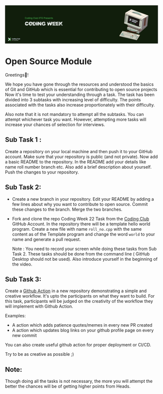 ![Coding_Week](./Coding_Week.jpeg)

# Open Source Module

Greetings🎉!

We hope you have gone through the resources and understood the basics of Git and GitHub which is essential for contributing to open source projects
Now it's time to test your understanding through a task. The task has been divided into 3 subtasks with increasing level of difficulty. The points associated with the tasks also increase proportionately with their difficulty.

Also note that it is not mandatory to attempt all the subtasks. You can attempt whichever task you want. However, attempting more tasks will increase your chances of selection for interviews.

## Sub Task 1 :

Create a repository on your local machine and then push it to your GitHub account. Make sure that your repository is public (and not private). Now add a basic README to the repository. In the README add your details like name roll number branch etc. Also add a brief description about yourself. Push the changes to your repository.

## Sub Task 2:

- Create a new branch in your repository. Edit your README by adding a few lines about why you want to contribute to open source. Commit these changes to the branch. Merge the two branches.
- Fork and clone the repo Coding Week 22 Task from the [Coding Club](https://github.com/codingiitg) GitHub Account. In the repository there will be a template hello world program. Create a new file with name `roll_no.cpp` with the same content as of the Template program and change the word `world` to your name and generate a pull request.

    Note : You need to record your screen while doing these tasks from Sub Task 2. These tasks should be done from the command line ( GitHub Desktop should not be used). Also introduce yourself in the beginning of the video.

## Sub Task 3:
Create a [Github Action](https://docs.github.com/en/actions) in a new repository demonstrating a simple and creative workflow. It's upto the participants on what they want to build. For this task, participants will be judged on the creativity of the workflow they will implement with Github Action.

Examples:
- A action which adds patience quotes/memes in every new PR created
- A action which updates blog links on your github profile page on every new commit

You can also create useful github action for proper deployment or CI/CD.

Try to be as creative as possible ;)



## Note:

Though doing all the tasks is not necessary, the more you will attempt the better the chances will be of getting higher points from Heads.
